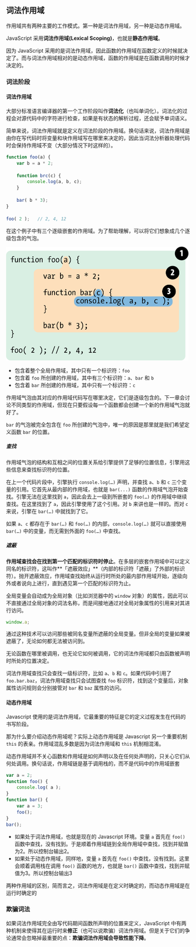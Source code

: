 ## 词法作用域

作用域共有两种主要的工作模式。第一种是词法作用域，另一种是动态作用域。

JavaScript 采用**词法作用域(Lexical Scoping)**，也就是**静态作用域**。

因为 JavaScript 采用的是词法作用域，因此函数的作用域在函数定义的时候就决定了。而与词法作用域相对的是动态作用域，函数的作用域是在函数调用的时候才决定的。

### 词法阶段

#### 词法作用域

大部分标准语言编译器的第一个工作阶段叫作**词法化**（也叫单词化）。词法化的过程会对源代码中的字符进行检查，如果是有状态的解析过程，还会赋予单词语义。

简单来说，词法作用域就是定义在词法阶段的作用域。换句话来说，词法作用域是由你在写代码时将变量和块作用域写在哪里来决定的，因此当词法分析器处理代码时会保持作用域不变（大部分情况下时这样的）。

```js
function foo(a) {
    var b = a * 2;
    
    function brc(c) {
        console.log(a, b, c);
    }
    
    bar( b * 3);
}

foo( 2 );	// 2, 4, 12
```

在这个例子中有三个逐级嵌套的作用域。为了帮助理解，可以将它们想象成几个逐级包含的气泡。

<img src="../../../Image/Function/fig2.png" width="500">

- 包含着整个全局作用域，其中只有一个标识符：`foo`
- 包含着 `foo` 所创建的作用域，其中有三个标识符：`a`、`bar` 和 `b`
- 包含着 `bar` 所创建的作用域，其中只有一个标识符：`c`

作用域气泡由其对应的作用域代码写在哪里决定，它们是逐级包含的。下一章会讨论不同类型的作用域，但现在只要假设每一个函数都会创建一个新的作用域气泡就好了。

`bar` 的气泡被完全包含在 `foo` 所创建的气泡中，唯一的原因是那里就是我们希望定义函数 `bar` 的位置。

##### 查找

作用域气泡的结构和互相之间的位置关系给引擎提供了足够的位置信息，引擎用这些信息来查找标识符的位置。

在上一个代码片段中，引擎执行 `console.log(…)` 声明，并查找 `a`、`b` 和 `c` 三个变量的引用。它首先从最内部的作用域，也就是 `bar(...)` 函数的作用域气泡开始查找。引擎无法在这里找到 `a`，因此会去上一级到所嵌套的 `foo(…)`  的作用域中继续查找。在这里找到了 `a`，因此引擎使用了这个引用。对 `b` 来讲也是一样的。而对 `c` 来说，引擎在 `bar(…)` 中就找到了它。

如果 `a`、`c` 都存在于 `bar(…)` 和 `foo(…)` 的内部，`console.log(…)` 就可以直接使用 `bar(…)` 中的变量，而无需到外面的 `foo(…)` 中查找。

##### 遮蔽

**作用域查找会在找到第一个匹配的标识符时停止**。在多层的嵌套作用域中可以定义同名的标识符，这叫作**「遮蔽效应」**（内部的标识符「遮蔽」了外部的标识符）。抛开遮蔽效应，作用域查找始终从运行时所处的最内部作用域开始，逐级向外或者说向上进行，直到遇见第一个匹配的标识符为止。

全局变量会自动成为全局对象（比如浏览器中的 `window` 对象）的属性，因此可以不直接通过全局对象的词法名称，而是间接地通过对全局对象属性的引用来对其进行访问。

```js
window.a;
```

通过这种技术可以访问那些被同名变量所遮蔽的全局变量。但非全局的变量如果被遮蔽了，无论如何都无法被访问到。

无论函数在哪里被调用，也无论它如何被调用，它的词法作用域都只由函数被声明时所处的位置决定。

词法作用域查找只会查找一级标识符，比如 `a`、`b` 和 `c`。如果代码中引用了 `foo.bar.baz`，词法作用域查找只会试图查找 `foo` 标识符，找到这个变量后，对象属性访问规则会分别接管对 `bar` 和 `baz` 属性的访问。

#### 动态作用域

Javascript 使用的是词法作用域，它最重要的特征是它的定义过程发生在代码的书写阶段。

那为什么要介绍动态作用域呢？实际上动态作用域是 Javascript 另一个重要机制 `this` 的表亲。作用域混乱多数是因为词法作用域和 `this` 机制相混淆。

动态作用域并不关心函数和作用域是如何声明以及在任何处声明的，只关心它们从何处调用。换句话说，作用域链是基于调用栈的，而不是代码中的作用域嵌套

```javascript
var a = 2;
function foo() {
    console.log( a );
}
function bar() {
    var a = 3;
    foo();
}
bar();
```

- 如果处于词法作用域，也就是现在的 Javascript 环境。变量 `a` 首先在 `foo()` 函数中查找，没有找到。于是顺着作用域链到全局作用域中查找，找到并赋值为2。所以控制台输出2。
- 如果处于动态作用域，同样地，变量 `a` 首先在 `foo()` 中查找，没有找到。这里会顺着调用栈在调用 `foo()` 函数的地方，也就是 `bar()` 函数中查找，找到并赋值为3。所以控制台输出3

两种作用域的区别，简而言之，词法作用域是在定义时确定的，而动态作用域是在运行时确定的

### 欺骗词法

如果词法作用域完全由写代码期间函数所声明的位置来定义，JavaScript 中有两种机制来使得其在运行时来**修正**（也可以说欺骗）词法作用域。但是关于它们的争论通常会忽略掉最重要的点：**欺骗词法作用域会导致性能下降**。 





